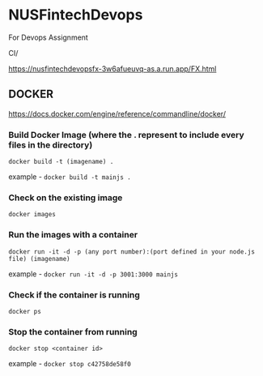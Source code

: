# NUSFintechDevops
For Devops Assignment

CI/

https://nusfintechdevopsfx-3w6afueuvq-as.a.run.app/FX.html


## DOCKER
https://docs.docker.com/engine/reference/commandline/docker/

### Build Docker Image (where the . represent to include every files in the directory)
```docker build -t (imagename) . ```

example - ```docker build -t mainjs . ```

### Check on the existing image
```docker images ```

### Run the images with a container
```docker run -it -d -p (any port number):(port defined in your node.js file) (imagename) ```

example - ```docker run -it -d -p 3001:3000 mainjs ```

### Check if the container is running
```docker ps ```

### Stop the container from running
```docker stop <container id> ```

example - ```docker stop c42758de58f0 ```
